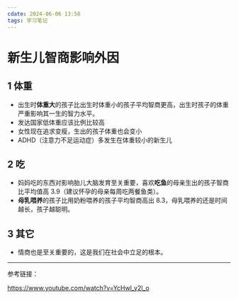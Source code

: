 ```yaml
---
cdate: 2024-06-06 13:58
tags: 学习笔记 
---
```


# 新生儿智商影响外因

## 1 体重

- 出生时**体重大**的孩子比出生时体重小的孩子平均智商更高，出生时孩子的体重严重影响其一生的智力水平。
- 发达国家低体重应该比例比较高
- 女性现在追求变瘦，生出的孩子体重也会变小
- ADHD（注意力不足运动症）多发生在体重较小的新生儿

## 2 吃

- 妈妈吃的东西对影响胎儿大脑发育至关重要，喜欢**吃鱼**的母亲生出的孩子智商比平均值高 3.9（建议怀孕的母亲每周吃两餐鱼类）。
- **母乳喂养**的孩子比用奶粉喂养的孩子平均智商高出 8.3，母乳喂养的还是时间越长，孩子越聪明。

## 3 其它

- 情商也是至关重要的，这是我们在社会中立足的根本。

---

参考链接：

https://www.youtube.com/watch?v=YcHwl_y2l_o